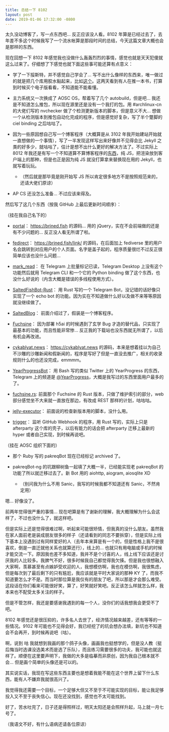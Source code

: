```yaml
---
title: 总结一下 8102
layout: post
date: 2019-01-06 17:32:00 -0800
---
```


太久没动博客了，写一点东西吧... 反正应该没人看。8102 年算是已经过去了，去年差不多这个时候我写了一个流水帐算是那段时间的总结，今天这篇文章大概也会是那样的东西。

现在回想一下 8102 年感觉我也没做什么轰轰烈烈的事情，感觉也就是天天犯傻就这么过来了。仔细想了下感觉也就下面这些事可能还算有点意义：

 - 学了一下挼斯特，并不感觉自己学会了... 写不出什么像样的东西来，唯一做过的就是把几个库用胶水黏起来，比如[这个](https://github.com/RedL0tus/trigger)。这两天看到有人在推一本书，打算到时候买个电子版看看，不知道能不能看懂。

 - 主力系统又一次换成了 AOSC OS，帮着写了几个 autobuild，但是吧... 我还是不知道怎么推包，所以现在源里还是没有一个我打的包。用 #archlinux-cn 的大佬们写的 nvchecker 做了个检测更新版本的脚本，但是意义不大... 想做一个从检测版本到推包自动化完成的程序，但是感觉好复杂，写了半个蹩脚的 ciel binding 之后咕咕了。

 - 因为一些原因想自己写一个博客程序（大概算是从 3102 年我开始建站开始就一直想做的一个事情），写了一半发现这样写出来好像并不见得会比 Jekyll 之类的好多少，就咕咕了，估计是想不出什么更好的解决方法了。不过实际上 8012 年我还是有写一个不知道算不算博客程序的[东西](https://github.com/RedL0tus/SaltedBlog)，纯 JS，把渲染放到客户端上的那种，但是也正是因为纯 JS 就没打算拿来替换现在用的 Jekyll，也就写着玩玩。
   - （然后就是那毕竟是刚开始写 JS 所以肯定很多地方不是按照规范来的，还请大佬们原谅）

 - AP CS 还没怎么准备... 不过应该来得及。

然后写了这几个东西（按我 GitHub 上最后更新时间顺序）：

（挂在我自己名下的）

 - [portal](https://github.com/RedL0tus/portal)： https://brined.fish 的源码... 用的 jQuery，实在不会前端做的还是有不少问题的... 反正没人看无所谓了啦。

 - [fedirect](https://github.com/RedL0tus/fedirect)： https://brined.fish/link/ 的源码，在后面加上 fediverse 里的用户名会跳转到对应用户的个人页面。名字是盖子起的，程序质量很烂不过反正很简单应该也没什么问题...

 - [mark_read](https://github.com/RedL0tus/mark_read)： 在 Telegram 上批量标记已读，Telegram Desktop 上没有这个功能然后就用 Telegram CLI 和一个它的 Python binding 做了这个东西，也没什么好说的（内含大概是错误的多线程使用方式）。

 - [SaltedFishBot-Rust](https://github.com/RedL0tus/SaltedFishBot-Rust)： 用 Rust 写的一个 Telegram Bot，没记错的话好像只实现了一个 echo bot 的功能。因为实在不知道做什么好以及做不来等等原因就没继续做了。

 - [SaltedBlog](https://github.com/RedL0tus/SaltedBlog)： 前面介绍过了，假装是一个博客程序。

 - [Fuchsine](https://github.com/RedL0tus/Fuchsine)： 因为部署 h5ai 的时候遇到了玄学 Bug 才造的替代品，只实现了最基本的功能，而且性能非常惨... 反正我的下载站也没东西就无所谓了，以后有机会再改进。

 - [cykablyat.news](https://github.com/RedL0tus/cykablyat.news)： https://cykablyat.news 的源码，本来是想着挂以为自己不沙雕的沙雕新闻和假新闻的，程序是写好了但是一直没去推广，相关的收录规则什么的也还没完成，emmmm。

 - [YearProgressBot](https://github.com/RedL0tus/YearProgressBot)： 用 Bash 写的类似 Twitter 上的 YearProgress 的东西，Telegram 上的频道是 [@YearProgress](https://t.me/YearProgress)，大概是我写过的东西里面用户最多的了。

 - [fuchsine.rs](https://github.com/RedL0tus/fuchsine.rs): 前面那个 Fuchsine 的 Rust 版本，只做了维护索引的部分，web 部分感觉坐不大来就一直放在那边，有改成 REST 那样的计划，咕咕咕。

 - [jelly-executor](https://github.com/RedL0tus/jelly-executor)： 前面说的检查新版本用的脚本，没什么用。

 - [trigger](https://github.com/RedL0tus/trigger)： 监听 GitHub Webhook 的程序，用 Rust 写的，实际上只是 afterparty 这个库的壳子，以后有能力的话会把 afterparty 迁移上最新的 hyper 或者自己实现，到时候再说吧。

（挂在 AOSC 组织下面的）

 - 那个 Ruby 写的 pakreqBot 现在已经标记 archived 了。

 - pakreqBot-ng 的坑跟柳树鱼一起填了大概一半，已经能实现老 pakreqBot 的功能了所以就迁移过去了。新 Bot 用的 aiohttp, aiogram, aiosqlite XD
   - （别问我为什么不用 Sanic，我写的时候我都不知道还有 Sanic，不然肯定用）

嗯... 好像没了。

前两年觉得很严重的事情... 现在吧算是有了谢新的理解，我大概理解为什么会这样了，不过也没什么了，就这样吧。

但是实际上还是觉得很难过啊，听起来可能很矫情，但我真的没什么朋友。虽然我在家人面前老是装成朋友很多的样子（还请看到的同志不要拆穿），但是实际上线下基本上没遇到过有同样爱好的人（去年本来算是有一个的，但是性格上我不是很喜欢，倒是一直迁就他关系也就算还行），线上的... 也就只有用电脑或手机的时候才能交流一下。原因我也差不多知道，我并不是个讨喜的人，线上线下应该还是讨厌我的人比较多。我脾气不好，很多时候我自己都觉得我欠揍。但是我也很想融入大家啊，羡慕甚至有点嫉妒受欢迎的人，我想模仿啊，我也在模仿啊，我很焦虑，但是每次到了最后剩下的只有尴尬，我应该就是平时大家说的那种 KY 了，而我不知道要怎么才不是。而当时那位算是我仅有的朋友了吧，所以那是才会那么难受。这段话在你们看来可能很好笑，算了，好笑就好笑吧。反正该怎么样就怎么样，我本来也不配受太多关注的样子。

但是不管怎样，我还是要感谢我遇到的每一个人，没你们的话我想我会更受不了吧。

8102 年感觉还是很压抑的，许多名人去世了，经济情况越来越差，还有等等的一些情况。9102 年可能也不见得会好，我已经挖了的坑会想办法填，新坑也不知道会不会再开，到时候再说吧（咕）。

啊，说到 咕 我就想到我画的那个鸽子头像，画画我也挺想学的，但是没人教（挺后悔当时选课没选美术而是选了乐队），而且练习需要很多的功夫，我可能也就这样了。顺便在这里要声明下，我做的大多是临摹而非原创，因为我自己根本就不会... 但是画个简单的头像还是可以的。

其实说实话，我现在写这些东西主要也是想着我能不能在这个世界上留下什么东西，能有人不嫌弃我就很高兴了。

我觉得我还需要一个目标，一个足够大但又不至于不可能实现的目标，能让我足够投入又不至于丧失信心。现在还没找到，感觉也不太可能找到。

<!-- 至于我相当 MtF 的事情... 现在算是暂时搁置吧，条件还不成熟，我也还能忍。再说了我还是先减肥下来比较好吧，不然别人看着难受我自己也难受。（还请看到的同志不要说出去） -->

好了，苦水吐完了，日子还是得照样过，明天太阳还是会照样升起，马上就一月七号了。

（我语文不好，有什么语病还请各位原谅）
